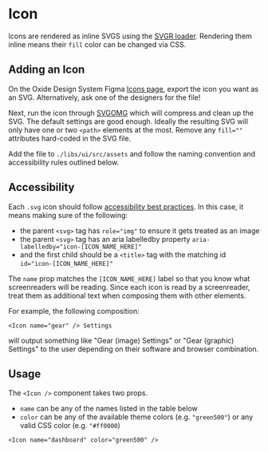 # Icon

Icons are rendered as inline SVGS using the [SVGR loader](https://react-svgr.com/docs/getting-started/). Rendering them inline means their `fill` color can be changed via CSS.

## Adding an Icon

On the Oxide Design System Figma [Icons page](https://www.figma.com/file/EUf6YnFJx0AKE8GGYDAoRO/Oxide-Design-System?node-id=11%3A490), export the icon you want as an SVG. Alternatively, ask one of the designers for the file!

Next, run the icon through [SVGOMG](https://jakearchibald.github.io/svgomg/) which will compress and clean up the SVG. The default settings are good enough. Ideally the resulting SVG will only have one or two `<path>` elements at the most. Remove any `fill=""` attributes hard-coded in the SVG file.

Add the file to `./libs/ui/src/assets` and follow the naming convention and accessibility rules outlined below.

## Accessibility

Each `.svg` icon should follow [accessibility best practices](https://www.deque.com/blog/creating-accessible-svgs/). In this case, it means making sure of the following:

- the parent `<svg>` tag has `role="img"` to ensure it gets treated as an image
- the parent `<svg>` tag has an aria labelledby property `aria-labelledby="icon-[ICON_NAME_HERE]"`
- and the first child should be a `<title>` tag with the matching id `id="icon-[ICON_NAME_HERE]"`

The `name` prop matches the `[ICON_NAME_HERE]` label so that you know what screenreaders will be reading. Since each icon is read by a screenreader, treat them as additional text when composing them with other elements.

For example, the following composition:

```tsx
<Icon name="gear" /> Settings
```

will output something like "Gear (image) Settings" or "Gear (graphic) Settings" to the user depending on their software and browser combination.

## Usage

The `<Icon />` component takes two props.

- `name` can be any of the names listed in the table below
- `color` can be any of the available theme colors (e.g. `"green500"`) or any valid CSS color (e.g. `"#ff0000`)

```tsx
<Icon name="dashboard" color="green500" />
```

